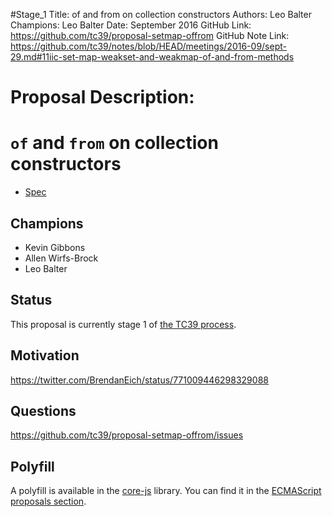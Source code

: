 #Stage_1
Title: of and from on collection constructors
Authors: Leo Balter
Champions: Leo Balter
Date: September 2016
GitHub Link: https://github.com/tc39/proposal-setmap-offrom
GitHub Note Link: https://github.com/tc39/notes/blob/HEAD/meetings/2016-09/sept-29.md#11iic-set-map-weakset-and-weakmap-of-and-from-methods

# Proposal Description:
# `of` and `from` on collection constructors


- [Spec](https://tc39.github.io/proposal-setmap-offrom/)


## Champions

- Kevin Gibbons
- Allen Wirfs-Brock
- Leo Balter


## Status

This proposal is currently stage 1 of [the TC39 process](https://github.com/tc39/ecma262/).


## Motivation

https://twitter.com/BrendanEich/status/771009446298329088


## Questions

https://github.com/tc39/proposal-setmap-offrom/issues

## Polyfill

A polyfill is available in the [core-js](https://github.com/zloirock/core-js) library. You can find it in the [ECMAScript proposals section](https://github.com/zloirock/core-js#of-and-from-methods-on-collection-constructors).
